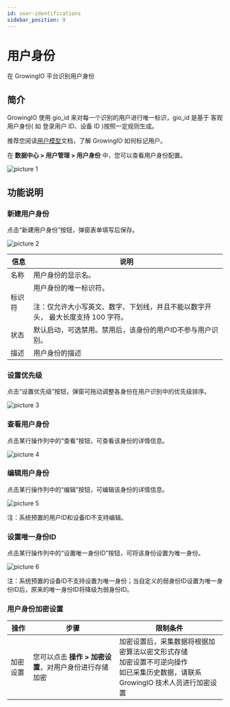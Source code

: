 ```yaml
---
id: user-identifications
sidebar_position: 9
---
```


# 用户身份

在 GrowingIO 平台识别用户身份

## 简介[](#jian-jie)

GrowingIO 使用 gio_id 来对每一个识别的用户进行唯一标识，gio_id 是基于 客观用户身份( 如 登录用户 ID、设备 ID )按照一定规则生成。

推荐您阅读[用户模型](../../../getting-started/basic-concept/user-model)文档，了解 GrowingIO 如何标记用户。

在 **数据中心 > 用户管理 > 用户身份** 中，您可以查看用户身份配置。

![picture 1](/img/8289574ae315f74a60606a79f825d434a8057116a2b896f00ae6b646b3f2958f_pic_1676281134859_2023-02-13.png)  


## 功能说明[](#gong-neng-shuo-ming)

### 新建用户身份

点击“新建用户身份”按钮，弹窗表单填写后保存。

![picture 2](/img/ec0f24a2b2b2ea13609526945c47ec9f368365c5f7a3fe91cc1257c6c9c02889_pic_1676281300858_2023-02-13.png)  

| 信息         | 说明                                                                                                                |
| ------------ | ------------------------------------------------------------------------------------------------------------------- |
| 名称         | 用户身份的显示名。                                                                                          |
| 标识符       | 用户身份的唯一标识符。<br></br>注：仅允许大小写英文、数字、下划线，并且不能以数字开头， 最大长度支持 100 字符。 |
| 状态         | 默认启动，可选禁用。禁用后，该身份的用户ID不参与用户识别。 |
| 描述         | 用户身份的描述    |

### 设置优先级

点击“设置优先级”按钮，弹窗可拖动调整各身份在用户识别中的优先级排序。

![picture 3](/img/2a050cfb923e0b590191485ed85a59496836730b13d2c36035141c4570ac214d_pic_1676281607388_2023-02-13.png)  


### 查看用户身份

点击某行操作列中的“查看”按钮，可查看该身份的详情信息。

![picture 4](/img/063f5cf48cf25d04e882658f034bbbd6a5eb3fc8d017e7a093eb9374d22ed5d5_pic_1676281754318_2023-02-13.png)  


### 编辑用户身份

点击某行操作列中的“编辑”按钮，可编辑该身份的详情信息。

![picture 5](/img/7ef6a4b2c5a9b248287b59b675b2ea311c5fca9a329c754bf3de633a5fd49e65_pic_1676281838998_2023-02-13.png)  

注：系统预置的用户ID和设备ID不支持编辑。

### 设置唯一身份ID

点击某行操作列中的“设置唯一身份ID”按钮，可将该身份设置为唯一身份。

![picture 6](/img/d7eb0472804e0d6e69ef02d843ed9bcb5bf6637d480990b4e0618937795ee6aa_pic_1676281969754_2023-02-13.png)  

注：系统预置的设备ID不支持设置为唯一身份；当自定义的弱身份ID设置为唯一身份ID后，原来的唯一身份ID将降级为弱身份ID。

### 用户身份加密设置

| 操作     | 步骤                                                   | 限制条件                                                                                                                              |
| -------- | ------------------------------------------------------ | ------------------------------------------------------------------------------------------------------------------------------------- |
| 加密设置 | 您可以点击 **操作 > 加密设置**，对用户身份进行存储加密 | 加密设置后，采集数据将根据加密算法以密文形式存储<br/>加密设置不可逆向操作<br/>如已采集历史数据，请联系 GrowingIO 技术人员进行加密设置 |
